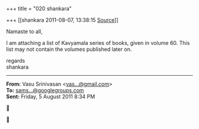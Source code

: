 +++
title = "020 shankara"

+++
[[shankara	2011-08-07, 13:38:15 [Source](https://groups.google.com/g/samskrita/c/7wAzezJqqEc)]]



Namaste to all,

  

I am attaching a list of Kavyamala series of books, given in volume 60. This list may not contain the volumes published later on.



regards  
shankara  

------------------------------------------------------------------------

**From:** Vasu Srinivasan \<[vas...@gmail.com]()\>  
**To:** [sams...@googlegroups.com]()  
**Sent:** Friday, 5 August 2011 8:34 PM





